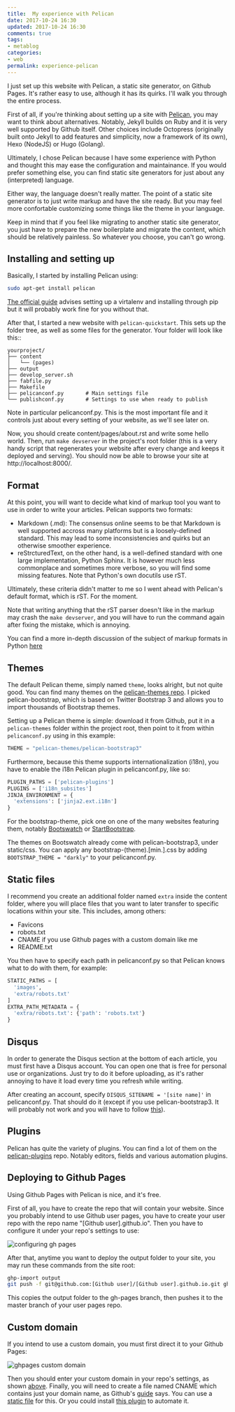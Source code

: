```yaml
---
title:  My experience with Pelican 	
date: 2017-10-24 16:30
updated: 2017-10-24 16:30
comments: true
tags:
- metablog
categories:
- web
permalink: experience-pelican
---
```


I just set up this website with Pelican, a static site generator, on Github Pages.
It's rather easy to use, although it has its quirks. I'll walk you through 
the entire process.

First of all, if you're thinking about setting up a site with 
[Pelican](http://docs.getpelican.com/en/stable/),
you may want to think about alternatives. Notably, Jekyll builds on Ruby and it is
very well supported by Github itself. Other choices include Octopress (originally
built onto Jekyll to add features and simplicity, now a framework of its own),
Hexo (NodeJS) or Hugo (Golang). 

Ultimately, I chose Pelican because I have some experience with Python
and thought this may ease the configuration and maintainance. 
If you would prefer something else, you can find static site generators for just 
about any (interpreted) language.

Either way, the language doesn't really matter. The point of a static site
generator is to just write markup and have the site ready. But you may
feel more confortable customizing some things like the theme in your language.

Keep in mind that if you feel like migrating to another static site generator,
you just have to prepare the new boilerplate and migrate the content, which
should be relatively painless. So whatever you choose, you can't go wrong.

## Installing and setting up

Basically, I started by installing Pelican using:

```bash
sudo apt-get install pelican
```

[The official guide](http://docs.getpelican.com/en/3.7.1/install.html) advises 
setting up a virtalenv and installing through pip but it will probably work 
fine for you without that.

After that, I started a new website with `pelican-quickstart`. This sets up the folder
tree, as well as some files for the generator. Your folder will look like this::

    yourproject/
    ├── content
    │   └── (pages)
    ├── output
    ├── develop_server.sh
    ├── fabfile.py
    ├── Makefile
    ├── pelicanconf.py       # Main settings file
    └── publishconf.py       # Settings to use when ready to publish

Note in particular pelicanconf.py. This is the most important file and it controls just
about every setting of your website, as we'll see later on.

Now, you should create content/pages/about.rst and write some hello world.
Then, run `make devserver` in the project's root folder (this is a very
handy script that regenerates your website after every change and keeps it
deployed and serving).
You should now be able to browse your site at http://localhost:8000/.

## Format

At this point, you will want to decide what kind of markup tool you want to use
in order to write your articles. Pelican supports two formats:

* Markdown (.md): The consensus online seems to be that Markdown is well supported 
  accross many platforms but is a loosely-defined standard. This may lead to some 
  inconsistencies and quirks but an otherwise smoother experience.
* reStrcturedText, on the other hand, is a well-defined standard with one large 
  implementation, Python Sphinx. It is however much less commonplace and
  sometimes more verbose, so you will find some missing features. 
  Note that Python's own docutils use rST.

Ultimately, these criteria didn't matter to me so I went ahead with Pelican's 
default format, which is rST. For the moment.

Note that writing anything that the rST parser doesn't like
in the markup may crash the `make devserver`, and you 
will have to run the command again after fixing the mistake, which is annoying.

You can find a more in-depth discussion of the subject of markup formats in Python
[here](https://coderwall.com/p/vemncg/what-is-the-difference-rest-docutils-sphinx-readthedocs)

## Themes

The default Pelican theme, simply named `theme`, looks alright, but not quite
good. You can find many themes on the 
[pelican-themes repo](https://github.com/getpelican/pelican-themes/).
I picked pelican-bootstrap, which is based on Twitter Bootstrap 3 and allows you to
import thousands of Bootstrap themes.

Setting up a Pelican theme is simple: download it from Github, put it in a 
`pelican-themes` folder within the project root, then point to it from 
within `pelicanconf.py` using in this example:

```python
THEME = "pelican-themes/pelican-bootstrap3"
```

Furthermore, because this theme supports internationalization (i18n), you have
to enable the i18n Pelican plugin in pelicanconf.py, like so:

```python
PLUGIN_PATHS = ['pelican-plugins']
PLUGINS = ['i18n_subsites']
JINJA_ENVIRONMENT = {
  'extensions': ['jinja2.ext.i18n']
}
```

For the bootstrap-theme, pick one on one of the many websites featuring them, 
notably [Bootswatch](https://bootswatch.com/) 
or [StartBootstrap](https://startbootstrap.com/).

The themes on Bootswatch already come with pelican-bootstrap3, under static/css.
You can apply any bootstrap-(theme).[min.].css by adding 
`BOOTSTRAP_THEME = "darkly"` to your pelicanconf.py.

## Static files

I recommend you create an additional folder named ``extra`` inside the content 
folder, where you will place files that you want to later transfer to specific 
locations within your site. This includes, among others:

* Favicons
* robots.txt
* CNAME if you use Github pages with a custom domain like me
* README.txt

You then have to specify each path in pelicanconf.py so that Pelican
knows what to do with them, for example:

```python
STATIC_PATHS = [
  'images', 
  'extra/robots.txt'
]
EXTRA_PATH_METADATA = {
  'extra/robots.txt': {'path': 'robots.txt'}
}
```

## Disqus

In order to generate the Disqus section at the bottom of each article, 
you must first have a Disqus account. You can open one that is free 
for personal use or organizations. Just try to do it before uploading,
as it's rather annoying to have it load every time you refresh while writing.

After creating an account, specify `DISQUS_SITENAME = '[site name]'` in pelicanconf.py. 
That should do it (except if you use pelican-bootstrap3.  It will probably not work and 
you will have to follow 
[this](https://github.com/DandyDev/pelican-bootstrap3/issues/219#issuecomment-129460703>)).

## Plugins

Pelican has quite the variety of plugins. You can find a lot of them on
the [pelican-plugins](https://github.com/getpelican/pelican-plugins>) repo.
Notably editors, fields and various automation plugins.

## Deploying to Github Pages

Using Github Pages with Pelican is nice, and it's free.

First of all, you have to create the repo that will contain your website.
Since you probably intend to use Github user pages, you have to create your
user repo with the repo name "[Github user].github.io". 
Then you have to configure it under your repo's settings to use:

![configuring gh pages](images/pelican-experience/configure-ghpages.png)

After that, anytime you want to deploy the output folder to your site, you
may run these commands from the site root:

```bash
ghp-import output
git push -f git@github.com:[Github user]/[Github user].github.io.git gh-pages:master
```

This copies the output folder to the gh-pages branch, then pushes it to the
master branch of your user pages repo.

## Custom domain

If you intend to use a custom domain, you must first direct it to your Github Pages:

![ghpages custom domain](images/pelican-experience/ghpages-custom-domain.png)

Then you should enter your custom domain in your repo's settings,
as shown [above](#deploying-to-github-pages). Finally, you will
need to create a file named CNAME which contains just your domain name, as Github's
[guide](https://help.github.com/articles/setting-up-a-custom-subdomain/) says.
You can use a [static file](#static-files) for this. Or you could install 
[this plugin](https://github.com/MinchinWeb/minchin.pelican.plugins.cname) to
automate it.
